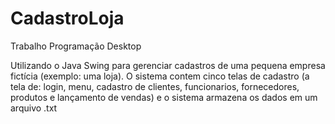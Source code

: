 # CadastroLoja
Trabalho Programação Desktop 

Utilizando o Java Swing para gerenciar cadastros de uma pequena empresa fictícia (exemplo: uma loja). 
O sistema contem cinco telas de cadastro (a tela de: login, menu, cadastro de clientes, funcionarios, fornecedores, produtos e lançamento de vendas) 
e o sistema armazena os dados em um arquivo .txt

